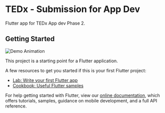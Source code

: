 # TEDx - Submission for App Dev

Flutter app for TEDx App dev Phase 2.

## Getting Started

![Demo Animation](https://github.com/ayushnayyar/tedx/blob/master/demo/20-12-24-00-03-14.gif)

This project is a starting point for a Flutter application.

A few resources to get you started if this is your first Flutter project:

- [Lab: Write your first Flutter app](https://flutter.dev/docs/get-started/codelab)
- [Cookbook: Useful Flutter samples](https://flutter.dev/docs/cookbook)

For help getting started with Flutter, view our
[online documentation](https://flutter.dev/docs), which offers tutorials,
samples, guidance on mobile development, and a full API reference.
